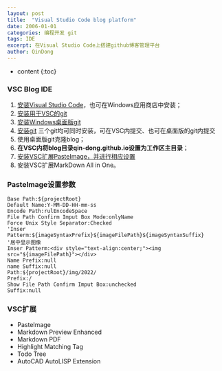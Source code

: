 ```yaml
---
layout: post
title:  "Visual Studio Code blog platform"
date: 2006-01-01
categories: 编程开发 git
tags: IDE
excerpt: 在Visual Studio Code上搭建github博客管理平台
author: QinDong
---
```

* content
{:toc}

### VSC Blog IDE
1. [安装Visual Studio Code](https://code.visualstudio.com/)，也可在Windows应用商店中安装；
2. [安装用于VSC的git](https://code.visualstudio.com/docs/editor/versioncontrol)
3. [安装Windows桌面版git](https://git-scm.com/downloads/guis)
4. [安装git](https://git-scm.com/download/win)
    三个git均可同时安装，可在VSC内提交、也可在桌面版的git内提交
5. 使用桌面版git克隆blog；
6. **在VSC内将blog目录qin-dong.github.io设置为工作区主目录**；
7. [安装VSC扩展PasteImage，并进行相应设置](https://qin-dong.github.io/2022/01/01/blog-vscode-pasteimage-settings/)
8. 安装VSC扩展MarkDown All in One。


### PasteImage设置参数
```
Base Path:${projectRoot}
Default Name:Y-MM-DD-HH-mm-ss
Encode Path:rulEncodeSpace
File Path Confirm Imput Box Mode:onlyName
Force Unix Style Separator:Checked
'Inser Patterm:${imageSyntaxPrefix}${imageFilePath}${imageSyntaxSuffix}
'居中显示图像
Inser Patterm:<div style="text-align:center;"><img src="${imageFilePath}"></div>
Name Prefix:null
name Suffix:null
Path:${projectRoot}/img/2022/
Prefix:/
Show File Path Confirm Imput Box:unchecked
Suffix:null
```

### VSC扩展
- PasteImage
- Markdown Preview Enhanced
- Markdown PDF
- Highlight Matching Tag
- Todo Tree
- AutoCAD AutoLISP Extension